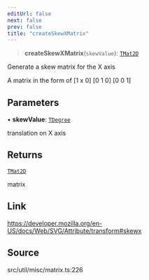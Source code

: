 ```yaml
---
editUrl: false
next: false
prev: false
title: "createSkewXMatrix"
---
```


> **createSkewXMatrix**(`skewValue`): [`TMat2D`](../../../type-aliases/TMat2D.md)

Generate a skew matrix for the X axis

A matrix in the form of
[1 x 0]
[0 1 0]
[0 0 1]

## Parameters

• **skewValue**: [`TDegree`](../../../type-aliases/TDegree.md)

translation on X axis

## Returns

[`TMat2D`](../../../type-aliases/TMat2D.md)

matrix

## Link

https://developer.mozilla.org/en-US/docs/Web/SVG/Attribute/transform#skewx

## Source

src/util/misc/matrix.ts:226
